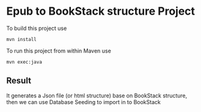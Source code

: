 Epub to BookStack structure Project
=========================

To build this project use

    mvn install

To run this project from within Maven use

    mvn exec:java

## Result

It generates a Json file (or html structure) base on BookStack structure,
then we can use Database Seeding to import in to BookStack